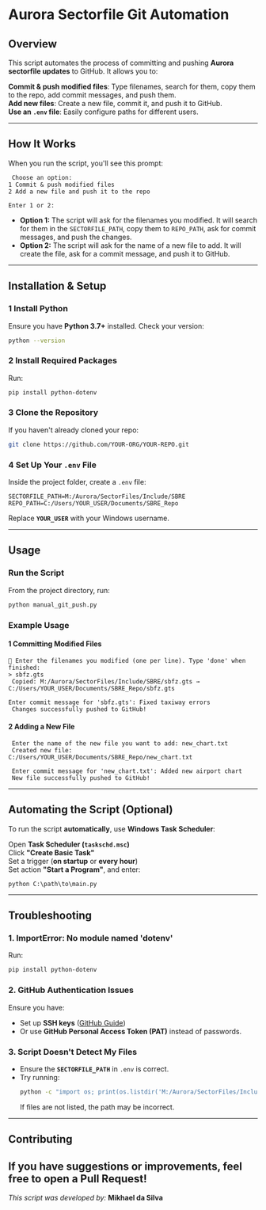 #  Aurora Sectorfile Git Automation

##  Overview
This script automates the process of committing and pushing **Aurora sectorfile updates** to GitHub. It allows you to:

 **Commit & push modified files**: Type filenames, search for them, copy them to the repo, add commit messages, and push them.  
 **Add new files**: Create a new file, commit it, and push it to GitHub.  
 **Use an `.env` file**: Easily configure paths for different users.  

---

##  How It Works
When you run the script, you'll see this prompt:

```
 Choose an option:
1️ Commit & push modified files
2️ Add a new file and push it to the repo

Enter 1 or 2:
```

- **Option 1:** The script will ask for the filenames you modified. It will search for them in the `SECTORFILE_PATH`, copy them to `REPO_PATH`, ask for commit messages, and push the changes.  
- **Option 2:** The script will ask for the name of a new file to add. It will create the file, ask for a commit message, and push it to GitHub.

---

##  Installation & Setup
### **1️ Install Python**
Ensure you have **Python 3.7+** installed. Check your version:
```sh
python --version
```

### **2️ Install Required Packages**
Run:
```sh
pip install python-dotenv
```

### **3️ Clone the Repository**
If you haven't already cloned your repo:
```sh
git clone https://github.com/YOUR-ORG/YOUR-REPO.git
```

### **4️ Set Up Your `.env` File**
Inside the project folder, create a `.env` file:
```
SECTORFILE_PATH=M:/Aurora/SectorFiles/Include/SBRE
REPO_PATH=C:/Users/YOUR_USER/Documents/SBRE_Repo
```
Replace **`YOUR_USER`** with your Windows username.

---

##  Usage
### **Run the Script**
From the project directory, run:
```sh
python manual_git_push.py
```

### **Example Usage**
#### **1️ Committing Modified Files**
```
🔹 Enter the filenames you modified (one per line). Type 'done' when finished:
> sbfz.gts
 Copied: M:/Aurora/SectorFiles/Include/SBRE/sbfz.gts → C:/Users/YOUR_USER/Documents/SBRE_Repo/sbfz.gts

Enter commit message for 'sbfz.gts': Fixed taxiway errors
 Changes successfully pushed to GitHub!
```

#### **2️ Adding a New File**
```
 Enter the name of the new file you want to add: new_chart.txt
 Created new file: C:/Users/YOUR_USER/Documents/SBRE_Repo/new_chart.txt

 Enter commit message for 'new_chart.txt': Added new airport chart
 New file successfully pushed to GitHub!
```

---

##  Automating the Script (Optional)
To run the script **automatically**, use **Windows Task Scheduler**:

Open **Task Scheduler (`taskschd.msc`)**  
Click **"Create Basic Task"**  
Set a trigger (**on startup** or **every hour**)  
Set action **"Start a Program"**, and enter:
   ```
   python C:\path\to\main.py
   ```

---

##  Troubleshooting
### **1. ImportError: No module named 'dotenv'**
Run:
```sh
pip install python-dotenv
```

### **2. GitHub Authentication Issues**
Ensure you have:
- Set up **SSH keys** ([GitHub Guide](https://docs.github.com/en/authentication/connecting-to-github-with-ssh))
- Or use **GitHub Personal Access Token (PAT)** instead of passwords.

### **3. Script Doesn't Detect My Files**
- Ensure the **`SECTORFILE_PATH`** in `.env` is correct.
- Try running:  
  ```sh
  python -c "import os; print(os.listdir('M:/Aurora/SectorFiles/Include/SBRE'))"
  ```
  If files are not listed, the path may be incorrect.

---

##  Contributing
If you have suggestions or improvements, feel free to open a **Pull Request**!
---

*This script was developed by:* **Mikhael da Silva**

